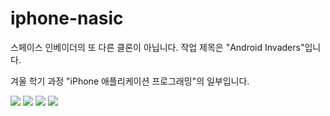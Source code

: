 iphone-nasic
=============
스페이스 인베이더의 또 다른 클론이 아닙니다.
작업 제목은 "Android Invaders"입니다.

겨울 학기 과정 "iPhone 애플리케이션 프로그래밍"의 일부입니다.

![](https://github.com/d4rken/iphone-nasic/blob/master/mockups/Startscreen.png)
![](https://github.com/d4rken/iphone-nasic/blob/master/mockups/GameStart.png)
![](https://github.com/d4rken/iphone-nasic/blob/master/mockups/Powerups.png)
![](https://github.com/d4rken/iphone-nasic/blob/master/mockups/Highscores.png)
